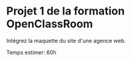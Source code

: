 # Projet 1 de la formation OpenClassRoom 
Intégrez la maquette du site d'une agence web.

Temps estimer: 60h
